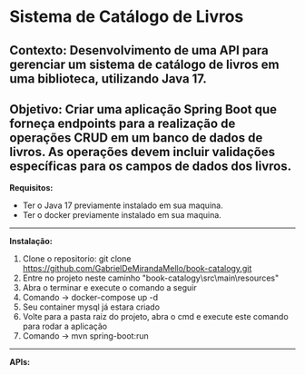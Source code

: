 # Sistema de Catálogo de Livros
<strong>Contexto:</strong> 
Desenvolvimento de uma API para gerenciar um sistema de catálogo de livros
em uma biblioteca, utilizando Java 17.
---
<strong>Objetivo:</strong>
Criar uma aplicação Spring Boot que forneça endpoints para a realização de
operações CRUD em um banco de dados de livros. As operações devem incluir validações
específicas para os campos de dados dos livros.
---
<strong>Requisitos:</strong>
- Ter o Java 17 previamente instalado em sua maquina.
- Ter o docker previamente instalado em sua maquina.
---
<strong>Instalação:</strong>
1. Clone o repositorio: git clone https://github.com/GabrielDeMirandaMello/book-catalogy.git
2. Entre no projeto neste caminho "book-catalogy\src\main\resources"
3. Abra o terminar e execute o comando a seguir
4. Comando -> docker-compose up -d
5. Seu container mysql já estara criado
6. Volte para a pasta raiz do projeto, abra o cmd e execute este comando para rodar a aplicação
7. Comando -> mvn spring-boot:run
---
<strong>APIs:</strong>
